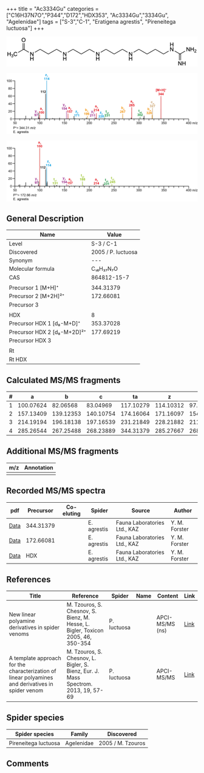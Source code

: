+++
title = "Ac3334Gu"
categories = ["C16H37N7O","P344","D172","HDX353",
"Ac3334Gu","3334Gu",
"Agelenidae"]
tags = ["S-3","C-1",
"Eratigena agrestis",
"Pireneitega luctuosa"]
+++

![](/img/Ac3334Gu.png)

![](/img_MSMS/344_Ac3334Gu_Ea.png?classes=border)

![](/img_MSMS/344_Ac3334Gu_Ea_2.png?classes=border)

## General Description

| Name                        | Value              |
|-----------------------------|--------------------|
| Level                       | S-3 / C-1          |
| Discovered                  | 2005 / P. luctuosa |
| Synonym                     | ---                |
| Molecular formula           | C₁₆H₃₇N₇O          |
| CAS                         | 864812-15-7        |
|                             |                    |
| Precursor 1 [M+H]⁺          | 344.31379          |
| Precursor 2 [M+2H]²⁺        | 172.66081          |
| Precursor 3                 |                    |
|                             |                    |
| HDX                         | 8                  |
| Precursor HDX 1 [d₈-M+D]⁺   | 353.37028          |
| Precursor HDX 2 [d₈-M+2D]²⁺ | 177.69219          |
| Precursor HDX 3             |                    |
|                             |                    |
| Rt                          |                    |
| Rt HDX                      |                    |

## Calculated MS/MS fragments

| # | a         | b         | c         | ta        | z         | y         | tz        |
|---|-----------|-----------|-----------|-----------|-----------|-----------|-----------|
| 1 | 100.07624 | 82.06568  | 83.04969  | 117.10279 | 114.10312 | 97.07657  | 131.12967 |
| 2 | 157.13409 | 139.12353 | 140.10754 | 174.16064 | 171.16097 | 154.13442 | 188.18752 |
| 3 | 214.19194 | 196.18138 | 197.16539 | 231.21849 | 228.21882 | 211.19227 | 245.24537 |
| 4 | 285.26544 | 267.25488 | 268.23889 | 344.31379 | 285.27667 | 268.25012 | 302.30322 |

## Additional MS/MS fragments

| m/z | Annotation |
|-----|------------|
|     |            |

## Recorded MS/MS spectra

| pdf                                           | Precursor | Co-eluting | Spider      | Source                       | Author        |
|-----------------------------------------------|-----------|------------|-------------|------------------------------|---------------|
| [Data](/pdf/E-agrestis/344_Ac3334Gu_Ea.pdf)   | 344.31379 |            | E. agrestis | Fauna Laboratories Ltd., KAZ | Y. M. Forster |
| [Data](/pdf/E-agrestis/344_Ac3334Gu_Ea_2.pdf) | 172.66081 |            | E. agrestis | Fauna Laboratories Ltd., KAZ | Y. M. Forster |
| [Data](/pdf/E-agrestis/344_Ac3334Gu_Ea_HDX.pdf) | HDX |            | E. agrestis | Fauna Laboratories Ltd., KAZ | Y. M. Forster |

## References

| Title                                                                                             | Reference                                                                           | Spider      | Name | Content         | Link                                                  |
|---------------------------------------------------------------------------------------------------|-------------------------------------------------------------------------------------|-------------|------|-----------------|-------------------------------------------------------|
| New linear polyamine derivatives in spider venoms                                                 | M. Tzouros, S. Chesnov, S. Bienz, M. Hesse, L. Bigler, Toxicon 2005, 46, 350-354    | P. luctuosa |      | APCI-MS/MS (ns) | [Link](https://doi.org/10.1016/j.toxicon.2005.04.018) |
| A template approach for the characterization of linear polyamines and derivatives in spider venom | M. Tzouros, S. Chesnov, L. Bigler, S. Bienz, Eur. J. Mass Spectrom. 2013, 19, 57-69 | P. luctuosa |      | APCI-MS/MS      | [Link](https://doi.org/10.1255/ejms.1213)             |

## Spider species

| Spider species       | Family     | Discovered        |
|----------------------|------------|-------------------|
| Pireneitega luctuosa | Agelenidae | 2005 / M. Tzouros |

## Comments